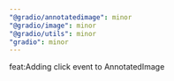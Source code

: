 ```yaml
---
"@gradio/annotatedimage": minor
"@gradio/image": minor
"@gradio/utils": minor
"gradio": minor
---
```


feat:Adding click event to AnnotatedImage

